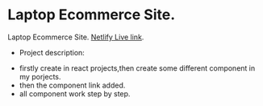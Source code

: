 # Laptop Ecommerce Site.


Laptop Ecommerce Site. [Netlify Live link](https://timely-tulumba-4088e2.netlify.app/blog).

- Project description:
* firstly create in react projects,then create some different component in my porjects.
* then the component link added.
* all component work step by step.



